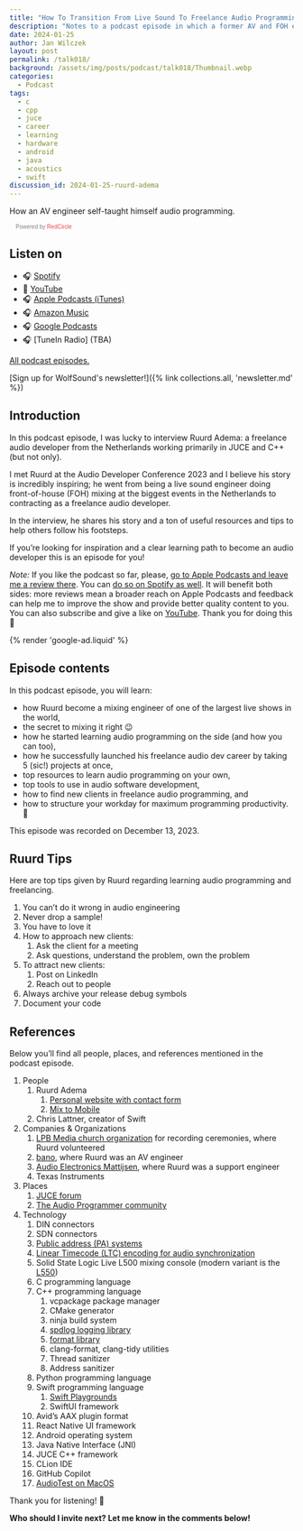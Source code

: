 ```yaml
---
title: "How To Transition From Live Sound To Freelance Audio Programming With Ruurd Adema | WolfTalk #018"
description: "Notes to a podcast episode in which a former AV and FOH engineer shares his journey of becoming a freelance audio developer in C++."
date: 2024-01-25
author: Jan Wilczek
layout: post
permalink: /talk018/
background: /assets/img/posts/podcast/talk018/Thumbnail.webp
categories:
  - Podcast
tags:
  - c
  - cpp
  - juce
  - career
  - learning
  - hardware
  - android
  - java
  - acoustics
  - swift
discussion_id: 2024-01-25-ruurd-adema
---
```

How an AV engineer self-taught himself audio programming.

<script async defer onload="redcircleIframe();" src="https://api.podcache.net/embedded-player/sh/bf40a1d2-7e41-4ddb-8c3a-ed82394723ba/ep/f34a79f8-f14d-4497-9ac7-29ea5c6a1497"></script> <div class="redcirclePlayer-f34a79f8-f14d-4497-9ac7-29ea5c6a1497"></div> <style> .redcircle-link:link { color: #ea404d; text-decoration: none; } .redcircle-link:hover { color: #ea404d; } .redcircle-link:active { color: #ea404d; } .redcircle-link:visited { color: #ea404d; } </style>
<p style="margin-top:3px;margin-left:11px;font-family: sans-serif;font-size: 10px; color: gray;">Powered by <a class="redcircle-link" href="https://redcircle.com?utm_source=rc_embedded_player&utm_medium=web&utm_campaign=embedded_v1">RedCircle</a></p>

## Listen on

* 🎧 [Spotify](https://open.spotify.com/episode/1svxCP9cvTDyApiJYqNbFE?si=6buVesHgT9qsPKy4Kwc2wA)
* 🎥 [YouTube](https://youtu.be/a-bzsbejXy0)
* 🎧 [Apple Podcasts (iTunes)](https://podcasts.apple.com/us/podcast/how-to-transition-from-live-sound-to-freelance-audio/id1595913701?i=1000642881016)
* 🎧 [Amazon Music](https://music.amazon.com/podcasts/b42682b5-61ba-4a6f-8b11-aed42b07ef9f/episodes/59341e48-5991-4d02-a350-adee88484f8d/how-to-transition-from-live-sound-to-freelance-audio-programming-with-ruurd-adema-wolftalk-018)
* 🎧 [Google Podcasts](https://podcasts.google.com/feed/aHR0cHM6Ly9mZWVkcy5yZWRjaXJjbGUuY29tL2JmNDBhMWQyLTdlNDEtNGRkYi04YzNhLWVkODIzOTQ3MjNiYQ/episode/ZWVkYTg1ZWItZTFhNS00NWZiLTkyNWQtOWMyM2VhYjdiNzcz?sa=X&ved=0CAUQkfYCahcKEwjotrrVjviDAxUAAAAAHQAAAAAQAQ)
* 🎧 [TuneIn Radio] (TBA)

[All podcast episodes.](/podcast)

[Sign up for WolfSound's newsletter!]({% link collections.all, 'newsletter.md' %})

## Introduction

In this podcast episode, I was lucky to interview Ruurd Adema: a freelance audio developer from the Netherlands working primarily in JUCE and C++ (but not only).

I met Ruurd at the Audio Developer Conference 2023 and I believe his story is incredibly inspiring; he went from being a live sound engineer doing front-of-house (FOH) mixing at the biggest events in the Netherlands to contracting as a freelance audio developer.

In the interview, he shares his story and a ton of useful resources and tips to help others follow his footsteps.

If you’re looking for inspiration and a clear learning path to become an audio developer this is an episode for you!

*Note:* If you like the podcast so far, please, [go to Apple Podcasts and leave me a review there](https://podcasts.apple.com/us/podcast/wolftalk-podcast-about-audio-programming-people-careers/id1595913701). You can [do so on Spotify as well](https://open.spotify.com/show/5xc7EJiH9shG6zdSC5ejyw?si=eb35597e60a54e70). It will benefit both sides: more reviews mean a broader reach on Apple Podcasts and feedback can help me to improve the show and provide better quality content to you. You can also subscribe and give a like on [YouTube](https://youtube.com/c/WolfSoundAudio). Thank you for doing this 🙏

{% render 'google-ad.liquid' %}

## Episode contents

In this podcast episode, you will learn:

* how Ruurd become a mixing engineer of one of the largest live shows in the world,
* the secret to mixing it right 😉
* how he started learning audio programming on the side (and how you can too),
* how he successfully launched his freelance audio dev career by taking 5 (sic!) projects at once,
* top resources to learn audio programming on your own,
* top tools to use in audio software development,
* how to find new clients in freelance audio programming, and
* how to structure your workday for maximum programming productivity. 🚀

This episode was recorded on December 13, 2023.

## Ruurd Tips

Here are top tips given by Ruurd regarding learning audio programming and freelancing.

1. You can’t do it wrong in audio engineering
2. Never drop a sample!
3. You have to love it
4. How to approach new clients:
    1. Ask the client for a meeting
    2. Ask questions, understand the problem, own the problem
5. To attract new clients:
    1. Post on LinkedIn
    2. Reach out to people
6. Always archive your release debug symbols
7. Document your code

## References

Below you’ll find all people, places, and references mentioned in the podcast episode.

1. People
    1. Ruurd Adema
        1. [Personal website with contact form](https://soundondigital.com/)
        2. [Mix to Mobile](https://soundondigital.com/products/mix-to-mobile/)
    2. Chris Lattner, creator of Swift
2. Companies & Organizations
    1. [LPB Media church organization](https://lpbmedia.nl/) for recording ceremonies, where Ruurd volunteered
    2. [bano](https://www.bano.nl/en/home), where Ruurd was an AV engineer
    3. [Audio Electronics Mattijsen](https://aem.nl/), where Ruurd was a support engineer
    4. Texas Instruments
3. Places
    1. [JUCE forum](https://forum.juce.com/)
    2. [The Audio Programmer community](https://www.theaudioprogrammer.com/discord)
4. Technology
    1. DIN connectors
    2. SDN connectors
    3. [Public address (PA) systems](https://en.wikipedia.org/wiki/Public_address_system)
    4. [Linear Timecode (LTC) encoding for audio synchronization](https://en.wikipedia.org/wiki/Linear_timecode)
    5. Solid State Logic Live L500 mixing console (modern variant is the [L550](https://solidstatelogic.com/products/l550))
    6. C programming language
    7. C++ programming language
        1. vcpackage package manager
        2. CMake generator
        3. ninja build system
        4. [spdlog logging library](https://github.com/gabime/spdlog)
        5. [format library](https://github.com/fmtlib/fmt)
        6. clang-format, clang-tidy utilities
        7. Thread sanitizer
        8. Address sanitizer
    8. Python programming language
    9. Swift programming language
        1. [Swift Playgrounds](https://developer.apple.com/swift-playgrounds/)
        2. SwiftUI framework
    10. Avid’s AAX plugin format
    11. React Native UI framework
    12. Android operating system
    13. Java Native Interface (JNI)
    14. JUCE C++ framework
    15. CLion IDE
    16. GitHub Copilot
    17. [AudioTest on MacOS](https://apps.apple.com/us/app/audiotest/id540608828?mt=12)

Thank you for listening! 🙏

**Who should I invite next? Let me know in the comments below!**
